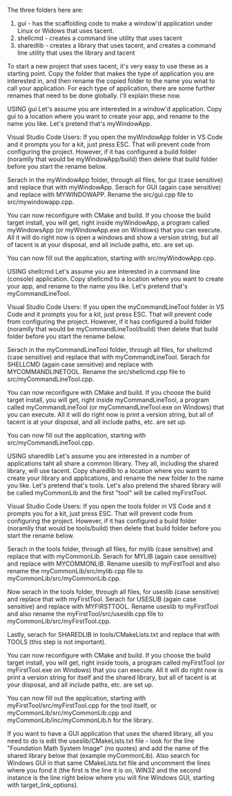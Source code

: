 The three folders here are:
1. gui - has the scaffolding code to make a window'd application under Linux or Widows that uses tacent.
2. shellcmd - creates a command line utility that uses tacent
3. sharedlib - creates a library that uses tacent, and creates a command line utility that uses the library and tacent

To start a new project that uses tacent, it's very easy to use these as a starting point.  Copy the folder that makes the type of application you are interested in, and then rename the copied folder to the name you wnat to call your application.  For each type of application, there are some further renames that need to be done globally.  I'll explain these now.

USING gui
Let's assume you are interested in a window'd application.  Copy gui to a location where you want to create your app, and rename to the name you like.  Let's pretend that's myWindowApp.  

Visual Studio Code Users:  If you open the myWindowApp folder in VS Code and it prompts you for a kit, just press ESC.  That will prevent code from configuring the project.  However, if it has configured a build folder (noramlly that would be myWindowApp/build) then delete that build folder before you start the rename below.  

Serach in the myWindowApp folder, through all files, for gui (case sensitive) and replace that with myWindowApp.  Serach for GUI (again case sensitive) and replace with MYWINDOWAPP.  Rename the src/gui.cpp file to src/mywindowapp.cpp.

You can now reconfigure with CMake and build.  If you choose the build target install, you will get, right inside myWindowApp, a program called myWindowsApp (or myWindowApp.exe on Windows) that you can execute.  All it will do right now is open a windows and show a version string, but all of tacent is at your disposal, and all include paths, etc. are set up.

You can now fill out the application, starting with src/myWindowApp.cpp.


USING shellcmd
Let's assume you are interested in a command line (console) application.  Copy shellcmd to a location where you want to create your app, and rename to the name you like.  Let's pretend that's myCommandLineTool.  

Visual Studio Code Users:  If you open the myCommandLineTool folder in VS Code and it prompts you for a kit, just press ESC.  That will prevent code from configuring the project.  However, if it has configured a build folder (noramlly that would be myCommandLineTool/build) then delete that build folder before you start the rename below.  

Serach in the myCommandLineTool folder, through all files, for shellcmd (case sensitive) and replace that with myCommandLineTool.  Serach for SHELLCMD (again case sensitive) and replace with MYCOMMANDLINETOOL.  Rename the src/shellcmd.cpp file to src/myCommandLineTool.cpp.

You can now reconfigure with CMake and build.  If you choose the build target install, you will get, right inside myCommandLineTool, a program called myCommandLineTool (or myCommandLineTool.exe on Windows) that you can execute.  All it will do right now is print a version string, but all of tacent is at your disposal, and all include paths, etc. are set up.

You can now fill out the application, starting with src/myCommandLineTool.cpp.


USING sharedlib
Let's assume you are interested in a number of applications taht all share a common library.  They all, including the shared library, will use tacent.  Copy sharedlib to a location where you want to create your library and applications, and rename the new folder to the name you like.  Let's pretend that's tools.  Let's also pretend the shared library will be called myCommonLib and the first "tool" will be called myFirstTool.

Visual Studio Code Users:  If you open the tools folder in VS Code and it prompts you for a kit, just press ESC.  That will prevent code from configuring the project.  However, if it has configured a build folder (noramlly that would be tools/build) then delete that build folder before you start the rename below.  

Serach in the tools folder, through all files, for mylib (case sensitive) and replace that with myCommonLib.  Serach for MYLIB (again case sensitive) and replace with MYCOMMONLIB.  Rename useslib to myFirstTool and also rename the myCommonLib/src/mylib.cpp file to myCommonLib/src/myCommonLib.cpp.

Now serach in the tools folder, through all files, for useslib (case sensitive) and replace that with myFirstTool.  Serach for USESLIB (again case sensitive) and replace with MYFIRSTTOOL.  Rename useslib to myFirstTool and also rename the myFirstTool/src/useslib.cpp file to myCommonLib/src/myFirstTool.cpp.

Lastly, serach for SHAREDLIB in tools/CMakeLists.txt and replace that with TOOLS (this step is not important).

You can now reconfigure with CMake and build.  If you choose the build target install, you will get, right inside tools, a program called myFirstTool (or myFirstTool.exe on Windows) that you can execute.  All it will do right now is print a version string for itself and the shared library, but all of tacent is at your disposal, and all include paths, etc. are set up.

You can now fill out the application, starting with myFirstTool/src/myFirstTool.cpp for the tool itself, or myCommonLib/src/myCommonLib.cpp and myCommonLib/inc/myCommonLib.h for the library.

If you want to have a GUI application that uses the shared library, all you need to do is edit the useslib/CMakeLists.txt file - look for the line "Foundation Math System Image" (no quotes) and add the name of the shared library below that (example myCommonLib).  Also search for Windows GUI in that same CMakeLists.txt file and uncomment the lines where you fond it (the first is the line it is on, WIN32 and the second instance is the line right below where you will fine Windows GUI, starting with target_link_options).

